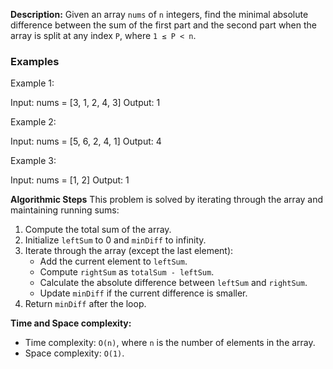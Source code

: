 **Description:**
Given an array `nums` of `n` integers, find the minimal absolute difference between the sum of the first part and the second part when the array is split at any index `P`, where `1 ≤ P < n`.

### Examples
Example 1:

Input: nums = [3, 1, 2, 4, 3]
Output: 1

Example 2:

Input: nums = [5, 6, 2, 4, 1]
Output: 4

Example 3:

Input: nums = [1, 2]
Output: 1

**Algorithmic Steps**
This problem is solved by iterating through the array and maintaining running sums:

1. Compute the total sum of the array.
2. Initialize `leftSum` to 0 and `minDiff` to infinity.
3. Iterate through the array (except the last element):
   - Add the current element to `leftSum`.
   - Compute `rightSum` as `totalSum - leftSum`.
   - Calculate the absolute difference between `leftSum` and `rightSum`.
   - Update `minDiff` if the current difference is smaller.
4. Return `minDiff` after the loop.

**Time and Space complexity:**
- Time complexity: `O(n)`, where `n` is the number of elements in the array.
- Space complexity: `O(1)`.